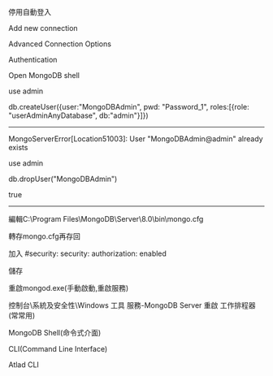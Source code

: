 停用自動登入

Add new connection

Advanced Connection Options

Authentication

Open MongoDB shell

use admin

db.createUser({user:"MongoDBAdmin", pwd: "Password_1", roles:[{role: "userAdminAnyDatabase", db:"admin"}]})

--------------------------------------------------------------------------------------------------------------------

MongoServerError[Location51003]: User "MongoDBAdmin@admin" already exists

use admin

db.dropUser("MongoDBAdmin")

true

---------------------------------------------------------------------------------------------------------------------

編輯C:\Program Files\MongoDB\Server\8.0\bin\mongo.cfg

轉存mongo.cfg再存回

加入 #security:
security:
  authorization: enabled

儲存

重啟mongod.exe(手動啟動,重啟服務)

控制台\系統及安全性\Windows 工具
服務-MongoDB Server 重啟
工作排程器(常常用)

MongoDB Shell(命令式介面)

CLI(Command Line Interface)

Atlad CLI

